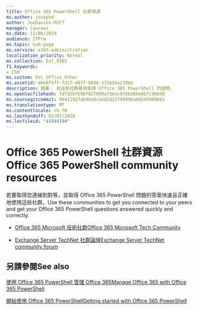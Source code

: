 ```yaml
---
title: Office 365 PowerShell 社群資源
ms.author: josephd
author: JoeDavies-MSFT
manager: laurawi
ms.date: 12/06/2019
audience: ITPro
ms.topic: hub-page
ms.service: o365-administration
localization_priority: Normal
ms.collection: Ent_O365
f1.keywords:
- CSH
ms.custom: Ent_Office_Other
ms.assetid: ebe0f5ff-fd17-487f-bbb6-271b5ea270bb
description: 摘要： 從這些社群基地取得 Office 365 PowerShell 的說明。
ms.openlocfilehash: fdf35bfb98f027090a79bac97bbd69e0b7c9bb96
ms.sourcegitcommit: 99411927abdb40c2e82d2279489ba60545989bb1
ms.translationtype: MT
ms.contentlocale: zh-TW
ms.lasthandoff: 02/07/2020
ms.locfileid: "41844194"
---
```

# <a name="office-365-powershell-community-resources"></a><span data-ttu-id="27de2-103">Office 365 PowerShell 社群資源</span><span class="sxs-lookup"><span data-stu-id="27de2-103">Office 365 PowerShell community resources</span></span>

<span data-ttu-id="27de2-104">若要取得您連線到對等，並取得 Office 365 PowerShell 問題的答案快速且正確地使用這些社群。</span><span class="sxs-lookup"><span data-stu-id="27de2-104">Use these communities to get you connected to your peers and get your Office 365 PowerShell questions answered quickly and correctly.</span></span> 
  
- [<span data-ttu-id="27de2-105">Office 365 Microsoft 技術社群</span><span class="sxs-lookup"><span data-stu-id="27de2-105">Office 365 Microsoft Tech Community</span></span>](https://techcommunity.microsoft.com/t5/Office-365/ct-p/Office365)
    
- [<span data-ttu-id="27de2-106">Exchange Server TechNet 社群論壇</span><span class="sxs-lookup"><span data-stu-id="27de2-106">Exchange Server TechNet community forum</span></span>](https://social.technet.microsoft.com/Forums/exchange/home?forum=exchangesvrgeneral)
    
## <a name="see-also"></a><span data-ttu-id="27de2-107">另請參閱</span><span class="sxs-lookup"><span data-stu-id="27de2-107">See also</span></span>

[<span data-ttu-id="27de2-108">使用 Office 365 PowerShell 管理 Office 365</span><span class="sxs-lookup"><span data-stu-id="27de2-108">Manage Office 365 with Office 365 PowerShell</span></span>](manage-office-365-with-office-365-powershell.md)
  
[<span data-ttu-id="27de2-109">開始使用 Office 365 PowerShell</span><span class="sxs-lookup"><span data-stu-id="27de2-109">Getting started with Office 365 PowerShell</span></span>](getting-started-with-office-365-powershell.md)

